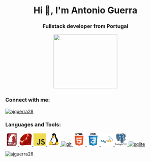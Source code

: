 <h1 align="center">Hi 👋, I'm Antonio Guerra</h1>
<h3 align="center">Fullstack developer from Portugal</h3>

<div align="center">
<img src="https://vignette.wikia.nocookie.net/p__/images/e/e9/Kid_Goku.png/revision/latest?cb=20150210165413&path-prefix=protagonist" width="200" height="170">
</div>

<h3 align="left">Connect with me:</h3>
<p align="left">
<a href="https://linkedin.com/in/ajguerra28" target="blank"><img align="center" src="https://raw.githubusercontent.com/rahuldkjain/github-profile-readme-generator/master/src/images/icons/Social/linked-in-alt.svg" alt="ajguerra28" height="30" width="40" /></a>
</p>

<h3 align="left">Languages and Tools:</h3>
<p align="left"> <a href="https://rubyonrails.org" target="_blank"> <img src="https://raw.githubusercontent.com/devicons/devicon/master/icons/rails/rails-original-wordmark.svg" alt="rails" width="40" height="40"/> </a> <a href="https://www.ruby-lang.org/en/" target="_blank"> <img src="https://raw.githubusercontent.com/devicons/devicon/master/icons/ruby/ruby-original.svg" alt="ruby" width="40" height="40"/> </a> <a href="https://developer.mozilla.org/en-US/docs/Web/JavaScript" target="_blank"> <img src="https://raw.githubusercontent.com/devicons/devicon/master/icons/javascript/javascript-original.svg" alt="javascript" width="40" height="40"/> </a> <a href="https://www.linux.org/" target="_blank"> <img src="https://raw.githubusercontent.com/devicons/devicon/master/icons/linux/linux-original.svg" alt="linux" width="40" height="40"/> </a> <a href="https://git-scm.com/" target="_blank"> <img src="https://www.vectorlogo.zone/logos/git-scm/git-scm-icon.svg" alt="git" width="40" height="40"/> </a>  <a href="https://www.w3.org/html/" target="_blank"> <img src="https://raw.githubusercontent.com/devicons/devicon/master/icons/html5/html5-original-wordmark.svg" alt="html5" width="40" height="40"/> </a> <a href="https://www.w3schools.com/css/" target="_blank"> <img src="https://raw.githubusercontent.com/devicons/devicon/master/icons/css3/css3-original-wordmark.svg" alt="css3" width="40" height="40"/> </a> <a href="https://www.mysql.com/" target="_blank"> <img src="https://raw.githubusercontent.com/devicons/devicon/master/icons/mysql/mysql-original-wordmark.svg" alt="mysql" width="40" height="40"/> </a> <a href="https://www.postgresql.org" target="_blank"> <img src="https://raw.githubusercontent.com/devicons/devicon/master/icons/postgresql/postgresql-original-wordmark.svg" alt="postgresql" width="40" height="40"/> </a>  <a href="https://www.sqlite.org/" target="_blank"> <img src="https://www.vectorlogo.zone/logos/sqlite/sqlite-icon.svg" alt="sqlite" width="40" height="40"/> </a> </p>
<!-- 
<div align"center">
<img align="center" src="https://github-readme-stats.vercel.app/api?username=ajguerra28&show_icons=true&theme=dark&locale=en" alt="ajguerra28" />
<img align="center" src="https://github-readme-stats.vercel.app/api/top-langs?username=ajguerra28&show_icons=true&theme=dark&locale=en&layout=compact" alt="ajguerra28" />
</div>
-->
<div><img src="https://komarev.com/ghpvc/?username=ajguerra28&label=Profile%20views&color=0e75b6&style=flat" alt="ajguerra28" /></div>
